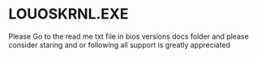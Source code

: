 # LOUOSKRNL.EXE

Please Go to the read me txt 
file in bios versions docs folder
and please consider staring and 
or following all support is greatly 
appreciated 